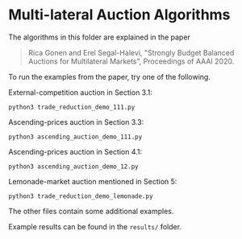 # Multi-lateral Auction Algorithms

The algorithms in this folder are explained in the paper

> Rica Gonen and Erel Segal-Halevi,
> "Strongly Budget Balanced Auctions for Multilateral Markets",
> Proceedings of AAAI 2020.


To run the examples from the paper, try one of the following.

External-competition auction in Section 3.1:

    python3 trade_reduction_demo_111.py
    
Ascending-prices auction in Section 3.3:
        
    python3 ascending_auction_demo_111.py
    
Ascending-prices auction in Section 4.1:

    python3 ascending_auction_demo_12.py

Lemonade-market auction mentioned in Section 5:

    python3 trade_reduction_demo_lemonade.py

The other files contain some additional examples.

Example results can be found in the `results/` folder.
